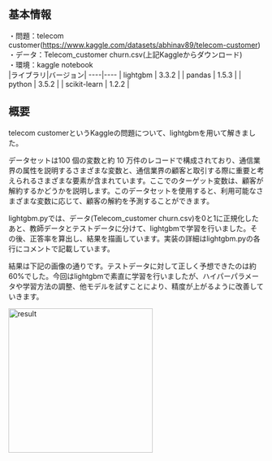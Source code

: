 ## 基本情報  
・問題：telecom customer(https://www.kaggle.com/datasets/abhinav89/telecom-customer)  
・データ：Telecom_customer churn.csv(上記Kaggleからダウンロード)  
・環境：kaggle notebook  
|ライブラリ|バージョン|
----|----
 | lightgbm | 3.3.2 |
 | pandas | 1.5.3 |
 | python | 3.5.2 | 
 | scikit-learn | 1.2.2 |
 
 ## 概要  
telecom customerというKaggleの問題について、lightgbmを用いて解きました。  
  
データセットは100 個の変数と約 10 万件のレコードで構成されており、通信業界の属性を説明するさまざまな変数と、通信業界の顧客と取引する際に重要と考えられるさまざまな要素が含まれています。ここでのターゲット変数は、顧客が解約するかどうかを説明します。このデータセットを使用すると、利用可能なさまざまな変数に応じて、顧客の解約を予測することができます。 
  
lightgbm.pyでは、データ(Telecom_customer churn.csv)を0と1に正規化したあと、教師データとテストデータに分けて、lightgbmで学習を行いました。その後、正答率を算出し、結果を描画しています。実装の詳細はlightgbm.pyの各行にコメントで記載しています。  
  
結果は下記の画像の通りです。テストデータに対して正しく予想できたのは約60%でした。今回はlightgbmで素直に学習を行いましたが、ハイパーパラメータや学習方法の調整、他モデルを試すことにより、精度が上がるように改善していきます。

<img width="284" alt="result" src="https://github.com/precedence-inc-adc/Telecom-customer_lightgbm/assets/135094689/28206081-a3f7-4825-87a4-46d185b7cef5">
